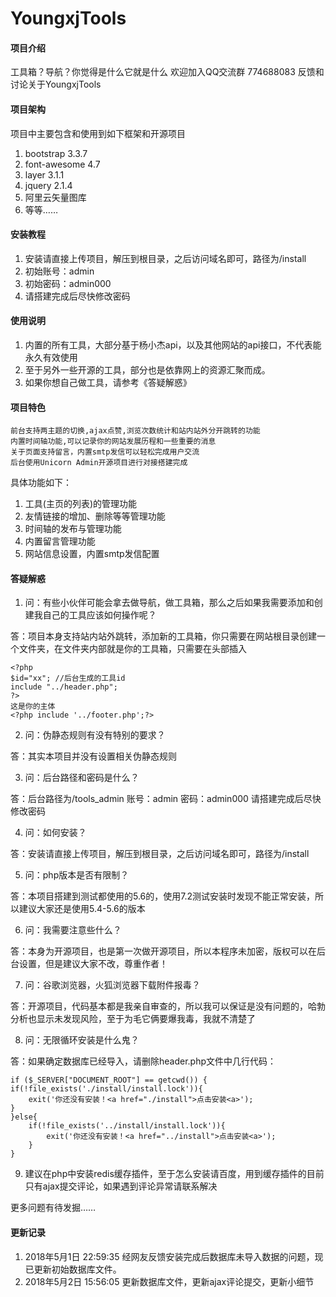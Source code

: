 # YoungxjTools

#### 项目介绍
工具箱？导航？你觉得是什么它就是什么
欢迎加入QQ交流群 774688083 反馈和讨论关于YoungxjTools

#### 项目架构

项目中主要包含和使用到如下框架和开源项目
1. bootstrap 3.3.7
2. font-awesome 4.7
3. layer 3.1.1
4. jquery 2.1.4
5. 阿里云矢量图库
6. 等等……


#### 安装教程

1. 安装请直接上传项目，解压到根目录，之后访问域名即可，路径为/install
2. 初始账号：admin
3. 初始密码：admin000
4. 请搭建完成后尽快修改密码

#### 使用说明

1. 内置的所有工具，大部分基于杨小杰api，以及其他网站的api接口，不代表能永久有效使用
2. 至于另外一些开源的工具，部分也是依靠网上的资源汇聚而成。
3. 如果你想自己做工具，请参考《答疑解惑》

#### 项目特色

	前台支持两主题的切换,ajax点赞,浏览次数统计和站内站外分开跳转的功能
	内置时间轴功能,可以记录你的网站发展历程和一些重要的消息
	关于页面支持留言，内置smtp发信可以轻松完成用户交流
	后台使用Unicorn Admin开源项目进行对接搭建完成
具体功能如下：
1. 工具(主页的列表)的管理功能
2. 友情链接的增加、删除等等管理功能
3. 时间轴的发布与管理功能
4. 内置留言管理功能
5. 网站信息设置，内置smtp发信配置


#### 答疑解惑

1. 问：有些小伙伴可能会拿去做导航，做工具箱，那么之后如果我需要添加和创建我自己的工具应该如何操作呢？

答：项目本身支持站内站外跳转，添加新的工具箱，你只需要在网站根目录创建一个文件夹，在文件夹内部就是你的工具箱，只需要在头部插入

	<?php
	$id="xx"; //后台生成的工具id
	include "../header.php";
	?>
	这是你的主体
	<?php include '../footer.php';?>

2. 问：伪静态规则有没有特别的要求？

答：其实本项目并没有设置相关伪静态规则

3. 问：后台路径和密码是什么？

答：后台路径为/tools_admin    账号：admin    密码：admin000
请搭建完成后尽快修改密码

4. 问：如何安装？

答：安装请直接上传项目，解压到根目录，之后访问域名即可，路径为/install

5. 问：php版本是否有限制？

答：本项目搭建到测试都使用的5.6的，使用7.2测试安装时发现不能正常安装，所以建议大家还是使用5.4-5.6的版本

6. 问：我需要注意些什么？

答：本身为开源项目，也是第一次做开源项目，所以本程序未加密，版权可以在后台设置，但是建议大家不改，尊重作者！

7. 问：谷歌浏览器，火狐浏览器下载附件报毒？

答：开源项目，代码基本都是我亲自审查的，所以我可以保证是没有问题的，哈勃分析也显示未发现风险，至于为毛它俩要爆我毒，我就不清楚了

8. 问：无限循环安装是什么鬼？

答：如果确定数据库已经导入，请删除header.php文件中几行代码：

	if ($_SERVER["DOCUMENT_ROOT"] == getcwd()) {
	if(!file_exists('./install/install.lock')){
		exit('你还没有安装！<a href="./install">点击安装<a>');
	}
	}else{
		if(!file_exists('../install/install.lock')){
			exit('你还没有安装！<a href="../install">点击安装<a>');
		}
	}

9. 建议在php中安装redis缓存插件，至于怎么安装请百度，用到缓存插件的目前只有ajax提交评论，如果遇到评论异常请联系解决

更多问题有待发掘……


#### 更新记录

1. 2018年5月1日 22:59:35 经网友反馈安装完成后数据库未导入数据的问题，现已更新初始数据库文件。
2. 2018年5月2日 15:56:05 更新数据库文件，更新ajax评论提交，更新小细节